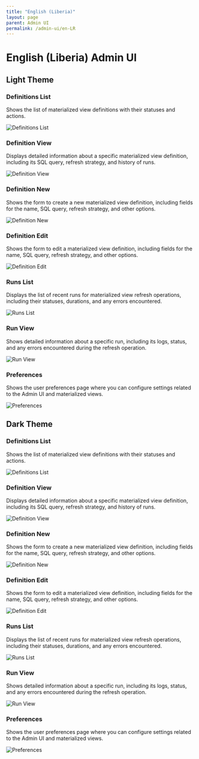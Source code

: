 ```yaml
---
title: "English (Liberia)"
layout: page
parent: Admin UI
permalink: /admin-ui/en-LR
---
```


# English (Liberia) Admin UI

## Light Theme

### Definitions List

Shows the list of materialized view definitions with their statuses and actions.

<img src="/assets/images/app-screenshots/en-LR/light/definitions_list.png" alt="Definitions List" style="max-width: 100%; height: auto;">

### Definition View

Displays detailed information about a specific materialized view definition, including its SQL query, refresh strategy, and history of runs.

<img src="/assets/images/app-screenshots/en-LR/light/definitions_view.png" alt="Definition View" style="max-width: 100%; height: auto;">

### Definition New

Shows the form to create a new materialized view definition, including fields for the name, SQL query, refresh strategy, and other options.

<img src="/assets/images/app-screenshots/en-LR/light/definitions_new.png" alt="Definition New" style="max-width: 100%; height: auto;">

### Definition Edit

Shows the form to edit a materialized view definition, including fields for the name, SQL query, refresh strategy, and other options.

<img src="/assets/images/app-screenshots/en-LR/light/definitions_edit.png" alt="Definition Edit" style="max-width: 100%; height: auto;">

### Runs List

Displays the list of recent runs for materialized view refresh operations, including their statuses, durations, and any errors encountered.

<img src="/assets/images/app-screenshots/en-LR/light/runs_list.png" alt="Runs List" style="max-width: 100%; height: auto;">

### Run View

Shows detailed information about a specific run, including its logs, status, and any errors encountered during the refresh operation.

<img src="/assets/images/app-screenshots/en-LR/light/runs_view.png" alt="Run View" style="max-width: 100%; height: auto;">

### Preferences

Shows the user preferences page where you can configure settings related to the Admin UI and materialized views.

<img src="/assets/images/app-screenshots/en-LR/light/preferences.png" alt="Preferences" style="max-width: 100%; height: auto;">

## Dark Theme

### Definitions List

Shows the list of materialized view definitions with their statuses and actions.

<img src="/assets/images/app-screenshots/en-LR/dark/definitions_list.png" alt="Definitions List" style="max-width: 100%; height: auto;">

### Definition View

Displays detailed information about a specific materialized view definition, including its SQL query, refresh strategy, and history of runs.

<img src="/assets/images/app-screenshots/en-LR/dark/definitions_view.png" alt="Definition View" style="max-width: 100%; height: auto;">

### Definition New

Shows the form to create a new materialized view definition, including fields for the name, SQL query, refresh strategy, and other options.

<img src="/assets/images/app-screenshots/en-LR/dark/definitions_new.png" alt="Definition New" style="max-width: 100%; height: auto;">

### Definition Edit

Shows the form to edit a materialized view definition, including fields for the name, SQL query, refresh strategy, and other options.

<img src="/assets/images/app-screenshots/en-LR/dark/definitions_edit.png" alt="Definition Edit" style="max-width: 100%; height: auto;">

### Runs List

Displays the list of recent runs for materialized view refresh operations, including their statuses, durations, and any errors encountered.

<img src="/assets/images/app-screenshots/en-LR/dark/runs_list.png" alt="Runs List" style="max-width: 100%; height: auto;">

### Run View

Shows detailed information about a specific run, including its logs, status, and any errors encountered during the refresh operation.

<img src="/assets/images/app-screenshots/en-LR/dark/runs_view.png" alt="Run View" style="max-width: 100%; height: auto;">

### Preferences

Shows the user preferences page where you can configure settings related to the Admin UI and materialized views.

<img src="/assets/images/app-screenshots/en-LR/dark/preferences.png" alt="Preferences" style="max-width: 100%; height: auto;">
